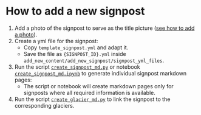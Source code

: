 # How to add a new signpost

1. Add a photo of the signpost to serve as the title picture ([see how to add a photo](../add_new_photo/how_to_add_new_photos.md)).
2. Create a yml file for the signpost:
   - Copy `template_signpost.yml` and adapt it.
   - Save the file as `{SIGNPOST_ID}.yml` inside `add_new_content/add_new_signpost/signpost_yml_files`.
3. Run the script [`create_signpost_md.py`](create_signpost_md.py) or notebook [`create_signpost_md.ipynb`](create_signpost_md.ipynb) to generate individual signpost markdown pages:
   - The script or notebook will create markdown pages only for signposts where all required information is available.
4. Run the script [`create_glacier_md.py`](../add_new_glacier/create_glacier_md.py) to link the signpost to the corresponding glaciers.